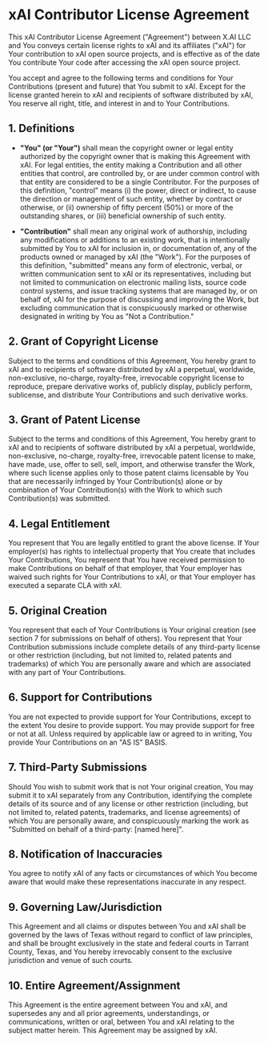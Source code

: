 # xAI Contributor License Agreement

This xAI Contributor License Agreement ("Agreement") between X.AI LLC and You conveys certain license rights to xAI and its affiliates ("xAI") for Your contribution to xAI open source projects, and is effective as of the date You contribute Your code after accessing the xAI open source project.

You accept and agree to the following terms and conditions for Your Contributions (present and future) that You submit to xAI. Except for the license granted herein to xAI and recipients of software distributed by xAI, You reserve all right, title, and interest in and to Your Contributions.

## 1. Definitions

- **"You" (or "Your")** shall mean the copyright owner or legal entity authorized by the copyright owner that is making this Agreement with xAI. For legal entities, the entity making a Contribution and all other entities that control, are controlled by, or are under common control with that entity are considered to be a single Contributor. For the purposes of this definition, "control" means (i) the power, direct or indirect, to cause the direction or management of such entity, whether by contract or otherwise, or (ii) ownership of fifty percent (50%) or more of the outstanding shares, or (iii) beneficial ownership of such entity.

- **"Contribution"** shall mean any original work of authorship, including any modifications or additions to an existing work, that is intentionally submitted by You to xAI for inclusion in, or documentation of, any of the products owned or managed by xAI (the "Work"). For the purposes of this definition, "submitted" means any form of electronic, verbal, or written communication sent to xAI or its representatives, including but not limited to communication on electronic mailing lists, source code control systems, and issue tracking systems that are managed by, or on behalf of, xAI for the purpose of discussing and improving the Work, but excluding communication that is conspicuously marked or otherwise designated in writing by You as "Not a Contribution."

## 2. Grant of Copyright License

Subject to the terms and conditions of this Agreement, You hereby grant to xAI and to recipients of software distributed by xAI a perpetual, worldwide, non-exclusive, no-charge, royalty-free, irrevocable copyright license to reproduce, prepare derivative works of, publicly display, publicly perform, sublicense, and distribute Your Contributions and such derivative works.

## 3. Grant of Patent License

Subject to the terms and conditions of this Agreement, You hereby grant to xAI and to recipients of software distributed by xAI a perpetual, worldwide, non-exclusive, no-charge, royalty-free, irrevocable patent license to make, have made, use, offer to sell, sell, import, and otherwise transfer the Work, where such license applies only to those patent claims licensable by You that are necessarily infringed by Your Contribution(s) alone or by combination of Your Contribution(s) with the Work to which such Contribution(s) was submitted.

## 4. Legal Entitlement

You represent that You are legally entitled to grant the above license. If Your employer(s) has rights to intellectual property that You create that includes Your Contributions, You represent that You have received permission to make Contributions on behalf of that employer, that Your employer has waived such rights for Your Contributions to xAI, or that Your employer has executed a separate CLA with xAI.

## 5. Original Creation

You represent that each of Your Contributions is Your original creation (see section 7 for submissions on behalf of others). You represent that Your Contribution submissions include complete details of any third-party license or other restriction (including, but not limited to, related patents and trademarks) of which You are personally aware and which are associated with any part of Your Contributions.

## 6. Support for Contributions

You are not expected to provide support for Your Contributions, except to the extent You desire to provide support. You may provide support for free or not at all. Unless required by applicable law or agreed to in writing, You provide Your Contributions on an "AS IS" BASIS.

## 7. Third-Party Submissions

Should You wish to submit work that is not Your original creation, You may submit it to xAI separately from any Contribution, identifying the complete details of its source and of any license or other restriction (including, but not limited to, related patents, trademarks, and license agreements) of which You are personally aware, and conspicuously marking the work as "Submitted on behalf of a third-party: [named here]".

## 8. Notification of Inaccuracies

You agree to notify xAI of any facts or circumstances of which You become aware that would make these representations inaccurate in any respect.

## 9. Governing Law/Jurisdiction

This Agreement and all claims or disputes between You and xAI shall be governed by the laws of Texas without regard to conflict of law principles, and shall be brought exclusively in the state and federal courts in Tarrant County, Texas, and You hereby irrevocably consent to the exclusive jurisdiction and venue of such courts.

## 10. Entire Agreement/Assignment

This Agreement is the entire agreement between You and xAI, and supersedes any and all prior agreements, understandings, or communications, written or oral, between You and xAI relating to the subject matter herein. This Agreement may be assigned by xAI.